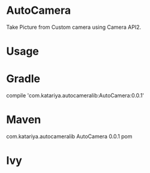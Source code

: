 # AutoCamera

Take Picture from Custom camera using Camera API2.

# Usage

# Gradle
compile 'com.katariya.autocameralib:AutoCamera:0.0.1'

# Maven
<dependency>
  <groupId>com.katariya.autocameralib</groupId>
  <artifactId>AutoCamera</artifactId>
  <version>0.0.1</version>
  <type>pom</type>
</dependency>

# Ivy
